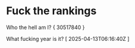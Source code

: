 # Fuck the rankings

Who the hell am I?
{ 30517840 }

What fucking year is it?
[ 2025-04-13T06:16:40Z ]

